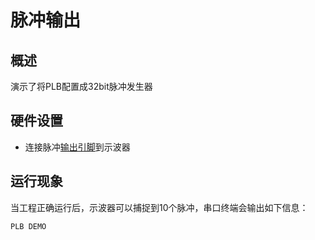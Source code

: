 # 脉冲输出
## 概述

演示了将PLB配置成32bit脉冲发生器

## 硬件设置

- 连接脉冲[输出引脚](lab_board_app_plb_pin)到示波器

## 运行现象

当工程正确运行后，示波器可以捕捉到10个脉冲，串口终端会输出如下信息：
```console
PLB DEMO

```
